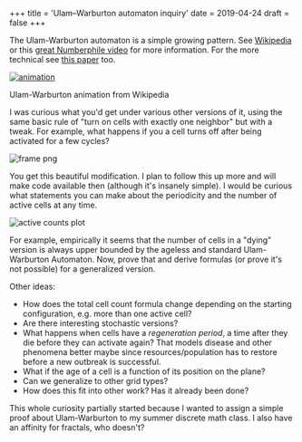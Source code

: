 +++
title = 'Ulam–Warburton automaton inquiry'
date = 2019-04-24
draft = false
+++

The Ulam-Warburton automaton is a simple growing pattern. See [Wikipedia](https://en.wikipedia.org/wiki/Ulam%E2%80%93Warburton_automaton) or this g[reat Numberphile video](https://youtu.be/_UtCli1SgjI) for more information. For the more technical see [this paper](https://arxiv.org/abs/1004.3036) too.  

[![animation](https://4.bp.blogspot.com/-i8IEXZj_9OU/XMCoWmYl7sI/AAAAAAABbLM/IeH2eWw_tXk9__o1J1C6iDtAhWySGj-UACLcBGAs/s320/Ulam-Warbuton_cellular_automaton.gif)](https://4.bp.blogspot.com/-i8IEXZj_9OU/XMCoWmYl7sI/AAAAAAABbLM/IeH2eWw_tXk9__o1J1C6iDtAhWySGj-UACLcBGAs/s1600/Ulam-Warbuton_cellular_automaton.gif)

Ulam-Warburton animation from Wikipedia

I was curious what you'd get under various other versions of it, using the same basic rule of "turn on cells with exactly one neighbor" but with a tweak. For example, what happens if you a cell turns off after being activated for a few cycles?  

![frame png](frame.png)

You get this beautiful modification. I plan to follow this up more and will make code available then (although it's insanely simple). I would be curious what statements you can make about the periodicity and the number of active cells at any time.

![active counts plot](active_counts.png)

For example, empirically it seems that the number of cells in a "dying" version is always upper bounded by the ageless and standard Ulam-Warburton Automaton. Now, prove that and derive formulas (or prove it's not possible) for a generalized version.

Other ideas:

* How does the total cell count formula change depending on the starting configuration, e.g. more than one active cell?
* Are there interesting stochastic versions?
* What happens when cells have a _regeneration period_, a time after they die before they can activate again? That models disease and other phenomena better maybe since resources/population has to restore before a new outbreak is successful.
* What if the age of a cell is a function of its position on the plane?
* Can we generalize to other grid types?
* How does this fit into other work? Has it already been done?

This whole curiosity partially started because I wanted to assign a simple proof about Ulam-Warburton to my summer discrete math class. I also have an affinity for fractals, who doesn't?
